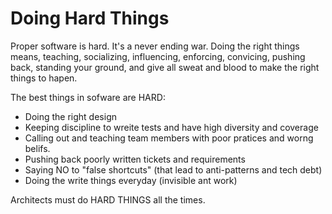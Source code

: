 # Doing Hard Things

Proper software is hard. It's a never ending war. Doing the right things means, teaching, socializing, influencing, enforcing, convicing, pushing back, standing your ground, and give all sweat and blood to make the right things to hapen.

The best things in sofware are HARD:
* Doing the right design
* Keeping discipline to wreite tests and have high diversity and coverage
* Calling out and teaching team members with poor pratices and worng belifs.
* Pushing back poorly written tickets and requirements
* Saying NO to "false shortcuts" (that lead to anti-patterns and tech debt)
* Doing the write things everyday (invisible ant work)

Architects must do HARD THINGS all the times. 